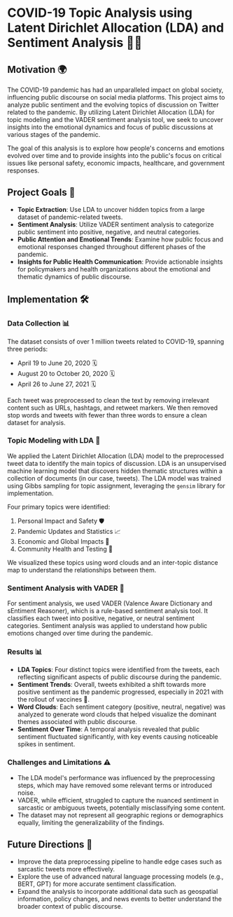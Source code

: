 # COVID-19 Topic Analysis using Latent Dirichlet Allocation (LDA) and Sentiment Analysis 🦠💬

## Motivation 🌍

The COVID-19 pandemic has had an unparalleled impact on global society, influencing public discourse on social media platforms. This project aims to analyze public sentiment and the evolving topics of discussion on Twitter related to the pandemic. By utilizing Latent Dirichlet Allocation (LDA) for topic modeling and the VADER sentiment analysis tool, we seek to uncover insights into the emotional dynamics and focus of public discussions at various stages of the pandemic.

The goal of this analysis is to explore how people's concerns and emotions evolved over time and to provide insights into the public's focus on critical issues like personal safety, economic impacts, healthcare, and government responses.

## Project Goals 🎯

- **Topic Extraction**: Use LDA to uncover hidden topics from a large dataset of pandemic-related tweets.
- **Sentiment Analysis**: Utilize VADER sentiment analysis to categorize public sentiment into positive, negative, and neutral categories.
- **Public Attention and Emotional Trends**: Examine how public focus and emotional responses changed throughout different phases of the pandemic.
- **Insights for Public Health Communication**: Provide actionable insights for policymakers and health organizations about the emotional and thematic dynamics of public discourse.

## Implementation 🛠️

### Data Collection 📊

The dataset consists of over 1 million tweets related to COVID-19, spanning three periods:
- April 19 to June 20, 2020 🗓️
- August 20 to October 20, 2020 🗓️
- April 26 to June 27, 2021 🗓️

Each tweet was preprocessed to clean the text by removing irrelevant content such as URLs, hashtags, and retweet markers. We then removed stop words and tweets with fewer than three words to ensure a clean dataset for analysis.

### Topic Modeling with LDA 📑

We applied the Latent Dirichlet Allocation (LDA) model to the preprocessed tweet data to identify the main topics of discussion. LDA is an unsupervised machine learning model that discovers hidden thematic structures within a collection of documents (in our case, tweets). The LDA model was trained using Gibbs sampling for topic assignment, leveraging the `gensim` library for implementation.

Four primary topics were identified:
1. Personal Impact and Safety 🛡️
2. Pandemic Updates and Statistics 📈
3. Economic and Global Impacts 💸
4. Community Health and Testing 🏥

We visualized these topics using word clouds and an inter-topic distance map to understand the relationships between them.

### Sentiment Analysis with VADER 💬

For sentiment analysis, we used VADER (Valence Aware Dictionary and sEntiment Reasoner), which is a rule-based sentiment analysis tool. It classifies each tweet into positive, negative, or neutral sentiment categories. Sentiment analysis was applied to understand how public emotions changed over time during the pandemic.

### Results 📊

- **LDA Topics**: Four distinct topics were identified from the tweets, each reflecting significant aspects of public discourse during the pandemic.
- **Sentiment Trends**: Overall, tweets exhibited a shift towards more positive sentiment as the pandemic progressed, especially in 2021 with the rollout of vaccines 💉.
- **Word Clouds**: Each sentiment category (positive, neutral, negative) was analyzed to generate word clouds that helped visualize the dominant themes associated with public discourse.
- **Sentiment Over Time**: A temporal analysis revealed that public sentiment fluctuated significantly, with key events causing noticeable spikes in sentiment.

### Challenges and Limitations ⚠️

- The LDA model's performance was influenced by the preprocessing steps, which may have removed some relevant terms or introduced noise.
- VADER, while efficient, struggled to capture the nuanced sentiment in sarcastic or ambiguous tweets, potentially misclassifying some content.
- The dataset may not represent all geographic regions or demographics equally, limiting the generalizability of the findings.

## Future Directions 🚀

- Improve the data preprocessing pipeline to handle edge cases such as sarcastic tweets more effectively.
- Explore the use of advanced natural language processing models (e.g., BERT, GPT) for more accurate sentiment classification.
- Expand the analysis to incorporate additional data such as geospatial information, policy changes, and news events to better understand the broader context of public discourse.



